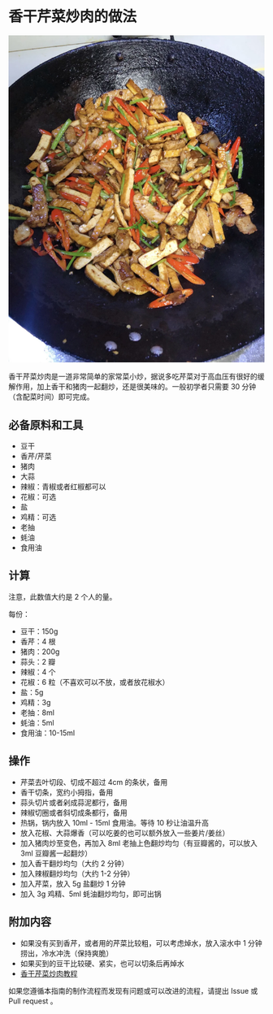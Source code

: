 # 香干芹菜炒肉的做法

![香干芹菜炒肉](./香干芹菜炒肉.jpg)

香干芹菜炒肉是一道非常简单的家常菜小炒，据说多吃芹菜对于高血压有很好的缓解作用，加上香干和猪肉一起翻炒，还是很美味的。一般初学者只需要 30 分钟（含配菜时间）即可完成。

## 必备原料和工具

- 豆干
- 香芹/芹菜
- 猪肉
- 大蒜
- 辣椒：青椒或者红椒都可以
- 花椒：可选
- 盐
- 鸡精：可选
- 老抽
- 蚝油
- 食用油

## 计算

注意，此数值大约是 2 个人的量。

每份：

- 豆干：150g
- 香芹：4 根
- 猪肉：200g
- 蒜头：2 瓣
- 辣椒：4 个
- 花椒：6 粒（不喜欢可以不放，或者放花椒水）
- 盐：5g
- 鸡精：3g
- 老抽：8ml
- 蚝油：5ml
- 食用油：10-15ml

## 操作

- 芹菜去叶切段、切成不超过 4cm 的条状，备用
- 香干切条，宽约小拇指，备用
- 蒜头切片或者剁成蒜泥都行，备用
- 辣椒切圈或者斜切成条都行，备用
- 热锅，锅内放入 10ml - 15ml 食用油。等待 10 秒让油温升高
- 放入花椒、大蒜爆香（可以吃姜的也可以额外放入一些姜片/姜丝）
- 加入猪肉炒至变色，再加入 8ml 老抽上色翻炒均匀（有豆瓣酱的，可以放入 3ml 豆瓣酱一起翻炒）
- 加入香干翻炒均匀（大约 2 分钟）
- 加入辣椒翻炒均匀（大约 1-2 分钟）
- 加入芹菜，放入 5g 盐翻炒 1 分钟
- 加入 3g 鸡精、5ml 蚝油翻炒均匀，即可出锅

## 附加内容

- 如果没有买到香芹，或者用的芹菜比较粗，可以考虑焯水，放入滚水中 1 分钟捞出，冷水冲洗（保持爽脆）
- 如果买到的豆干比较硬、紧实，也可以切条后再焯水
- [香干芹菜炒肉教程](https://www.xiachufang.com/recipe/105987156/)

如果您遵循本指南的制作流程而发现有问题或可以改进的流程，请提出 Issue 或 Pull request 。
